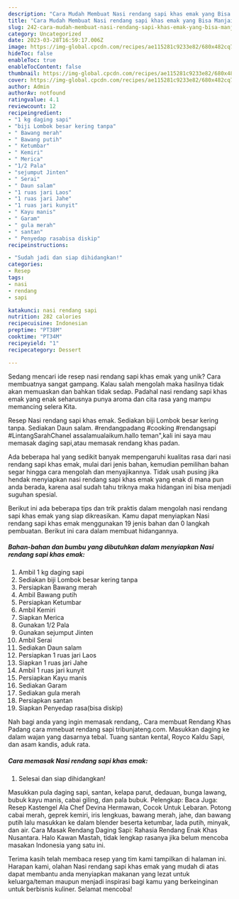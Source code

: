 ```yaml
---
description: "Cara Mudah Membuat Nasi rendang sapi khas emak yang Bisa Manjain Lidah"
title: "Cara Mudah Membuat Nasi rendang sapi khas emak yang Bisa Manjain Lidah"
slug: 242-cara-mudah-membuat-nasi-rendang-sapi-khas-emak-yang-bisa-manjain-lidah
category: Uncategorized
date: 2023-03-28T16:59:17.006Z
image: https://img-global.cpcdn.com/recipes/ae115281c9233e82/680x482cq70/nasi-rendang-sapi-khas-emak-foto-resep-utama.jpg
hideToc: false
enableToc: true
enableTocContent: false
thumbnail: https://img-global.cpcdn.com/recipes/ae115281c9233e82/680x482cq70/nasi-rendang-sapi-khas-emak-foto-resep-utama.jpg
cover: https://img-global.cpcdn.com/recipes/ae115281c9233e82/680x482cq70/nasi-rendang-sapi-khas-emak-foto-resep-utama.jpg
author: Admin
authorAv: notfound
ratingvalue: 4.1
reviewcount: 12
recipeingredient:
- "1 kg daging sapi"
- "biji Lombok besar kering tanpa"
- " Bawang merah"
- " Bawang putih"
- " Ketumbar"
- " Kemiri"
- " Merica"
- "1/2 Pala"
- "sejumput Jinten"
- " Serai"
- " Daun salam"
- "1 ruas jari Laos"
- "1 ruas jari Jahe"
- "1 ruas jari kunyit"
- " Kayu manis"
- " Garam"
- " gula merah"
- " santan"
- " Penyedap rasabisa diskip"
recipeinstructions:

- "Sudah jadi dan siap dihidangkan!"
categories:
- Resep
tags:
- nasi
- rendang
- sapi

katakunci: nasi rendang sapi 
nutrition: 282 calories
recipecuisine: Indonesian
preptime: "PT38M"
cooktime: "PT34M"
recipeyield: "1"
recipecategory: Dessert

---
```





Sedang mencari ide resep nasi rendang sapi khas emak yang unik? Cara membuatnya sangat gampang. Kalau salah mengolah maka hasilnya tidak akan memuaskan dan bahkan tidak sedap. Padahal nasi rendang sapi khas emak yang enak seharusnya punya aroma dan cita rasa yang mampu memancing selera Kita.





Resep Nasi rendang sapi khas emak. Sediakan biji Lombok besar kering tanpa. Sediakan Daun salam. #rendangpadang #cooking #rendangsapi #LintangSarahChanel assalamualaikum.hallo teman&#34;,kali ini saya mau memasak daging sapi,atau memasak rendang khas padan.

Ada beberapa hal yang sedikit banyak mempengaruhi kualitas rasa dari nasi rendang sapi khas emak, mulai dari jenis bahan, kemudian pemilihan bahan segar hingga cara mengolah dan menyajikannya. Tidak usah pusing jika hendak menyiapkan nasi rendang sapi khas emak yang enak di mana pun anda berada, karena asal sudah tahu triknya maka hidangan ini bisa menjadi suguhan spesial.






Berikut ini ada beberapa tips dan trik praktis dalam mengolah nasi rendang sapi khas emak yang siap dikreasikan. Kamu dapat menyiapkan Nasi rendang sapi khas emak menggunakan 19 jenis bahan dan 0 langkah pembuatan. Berikut ini cara dalam membuat hidangannya.

<!--inarticleads1-->

##### Bahan-bahan dan bumbu yang dibutuhkan dalam menyiapkan Nasi rendang sapi khas emak:

1. Ambil 1 kg daging sapi
1. Sediakan biji Lombok besar kering tanpa
1. Persiapkan  Bawang merah
1. Ambil  Bawang putih
1. Persiapkan  Ketumbar
1. Ambil  Kemiri
1. Siapkan  Merica
1. Gunakan 1/2 Pala
1. Gunakan sejumput Jinten
1. Ambil  Serai
1. Sediakan  Daun salam
1. Persiapkan 1 ruas jari Laos
1. Siapkan 1 ruas jari Jahe
1. Ambil 1 ruas jari kunyit
1. Persiapkan  Kayu manis
1. Sediakan  Garam
1. Sediakan  gula merah
1. Persiapkan  santan
1. Siapkan  Penyedap rasa(bisa diskip)


Nah bagi anda yang ingin memasak rendang,. Cara membuat Rendang Khas Padang cara mmebuat rendang sapi tribunjateng.com. Masukkan daging ke dalam wajan yang dasarnya tebal. Tuang santan kental, Royco Kaldu Sapi, dan asam kandis, aduk rata. 

<!--inarticleads2-->

##### Cara memasak Nasi rendang sapi khas emak:


1. Selesai dan siap dihidangkan!

Masukkan pula daging sapi, santan, kelapa parut, dedauan, bunga lawang, bubuk kayu manis, cabai giling, dan pala bubuk. Pelengkap: Baca Juga: Resep Kastengel Ala Chef Devina Hermawan, Cocok Untuk Lebaran. Potong cabai merah, geprek kemiri, iris lengkuas, bawang merah, jahe, dan bawang putih lalu masukkan ke dalam blender beserta ketumbar, lada putih, minyak, dan air. Cara Masak Rendang Daging Sapi: Rahasia Rendang Enak Khas Nusantara. Halo Kawan Mastah, tidak lengkap rasanya jika belum mencoba masakan Indonesia yang satu ini. 

Terima kasih telah membaca resep yang tim kami tampilkan di halaman ini. Harapan kami, olahan Nasi rendang sapi khas emak yang mudah di atas dapat membantu anda menyiapkan makanan yang lezat untuk keluarga/teman maupun menjadi inspirasi bagi kamu yang berkeinginan untuk berbisnis kuliner. Selamat mencoba!
